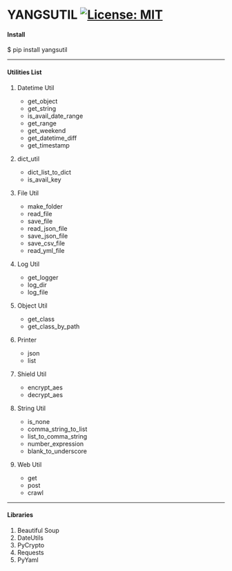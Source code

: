 # YANGSUTIL [![License: MIT](https://img.shields.io/badge/License-MIT-yellow.svg)](https://opensource.org/licenses/MIT)

#### Install
$ pip install yangsutil

---

#### Utilities List
1. Datetime Util
    - get_object
    - get_string
    - is_avail_date_range
    - get_range
    - get_weekend
    - get_datetime_diff
    - get_timestamp

2. dict_util
    - dict_list_to_dict
    - is_avail_key

3. File Util
    - make_folder
    - read_file
    - save_file
    - read_json_file
    - save_json_file
    - save_csv_file
    - read_yml_file

4. Log Util
    - get_logger
    - log_dir
    - log_file

5. Object Util
    - get_class
    - get_class_by_path
    
6. Printer
    - json
    - list

7. Shield Util
    - encrypt_aes
    - decrypt_aes

8. String Util
    - is_none
    - comma_string_to_list
    - list_to_comma_string
    - number_expression
    - blank_to_underscore

9. Web Util
    - get
    - post
    - crawl
 
---

#### Libraries

1. Beautiful Soup
2. DateUtils
3. PyCrypto
4. Requests
5. PyYaml
